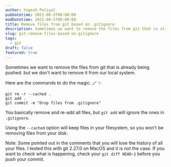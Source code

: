 ```yaml
---
author: Yogesh Paliyal
pubDatetime: 2021-08-5T00:00:00
modDatetime: 2021-08-5T00:00:00
title: Remove files from git based on .gitignore
description: Sometimes we want to remove the files from git that is already being pushed.
slug: git-remove-files-based-on-gitignore
tags:
  - git
draft: false
featured: true
---
```


Sometimes we want to remove the files from git that is already being pushed. but we don't want to remove it from our local system.

Here are the commands to do the magic. 🪄 ✨

```shell
git rm -r --cached .
git add .
git commit -m "Drop files from .gitignore"
```
You basically remove and re-add all files, but `git add` will ignore the ones in `.gitignore`.

Using the `--cached` option will keep files in your filesystem, so you won't be removing files from your disk.

Note:
Some pointed out in the comments that you will lose the history of all your files. I tested this with git 2.27.0 on MacOS and it is _not_ the case. If you want to check what is happening, check your `git diff HEAD~1` before you push your commit.
